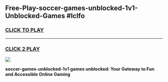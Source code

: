 
## Free-Play-soccer-games-unblocked-1v1-Unblocked-Games #lclfo
<h3>
<a href="https://news.freeplayer.one?title=soccer-games-unblocked-1v1&ref=8M">CLICK TO PLAY</a></h3>
<hr>

<h3>
<a href="https://news.freeplayer.one?title=soccer-games-unblocked-1v1&ref=8M">CLICK 2 PLAY</a>
  
</h3>

<a href="https://news.freeplayer.one?title=soccer-games-unblocked-1v1&ref=8M"><img src="https://clearcache.store/games.png"></a>


**soccer-games-unblocked-1v1 games unblocked: Your Gateway to Fun and Accessible Online Gaming**
